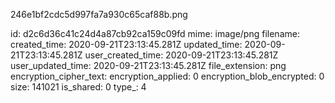 246e1bf2cdc5d997fa7a930c65caf88b.png

id: d2c6d36c41c24d4a87cb92ca159c09fd
mime: image/png
filename: 
created_time: 2020-09-21T23:13:45.281Z
updated_time: 2020-09-21T23:13:45.281Z
user_created_time: 2020-09-21T23:13:45.281Z
user_updated_time: 2020-09-21T23:13:45.281Z
file_extension: png
encryption_cipher_text: 
encryption_applied: 0
encryption_blob_encrypted: 0
size: 141021
is_shared: 0
type_: 4
